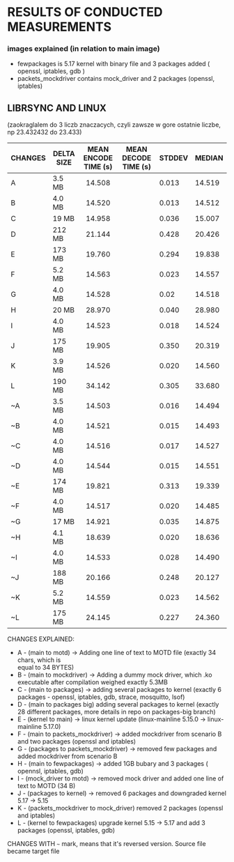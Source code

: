 # RESULTS OF CONDUCTED MEASUREMENTS #


### images explained (in relation to main image) ###

- fewpackages is 5.17 kernel with binary file and 3 packages added ( openssl, iptables, gdb )
- packets_mockdriver contains mock_driver and 2 packages (openssl, iptables)


## LIBRSYNC AND LINUX ## 

(zaokraglalem do 3 liczb znaczacych, czyli zawsze w gore ostatnie liczbe, np 23.432432 do 23.433)

| CHANGES | DELTA SIZE | MEAN ENCODE TIME (s) | MEAN DECODE TIME (s) |   STDDEV  |   MEDIAN |
| ---     |   ---      |       :---:          |     ---              |   ---     |   ---    |
| A       |  3.5 MB    |        14.508        |                      |   0.013   |  14.519  |
| B       |  4.0 MB    |        14.520        |                      |   0.013   |  14.512  |
| C       |  19  MB    |        14.958        |                      |   0.036   |  15.007  |
| D       |  212 MB    |        21.144        |                      |   0.428   |  20.426  |
| E       |  173 MB    |        19.760        |                      |   0.294   |  19.838  |
| F       |  5.2 MB    |        14.563        |                      |   0.023   |  14.557  |
| G		  |  4.0 MB    |        14.528        |						 |    0.02   |  14.518  |
| H		  |  20 MB     |        28.970        |					     |   0.040   |  28.980  |
| I		  |  4.0  MB   |        14.523        |                      |   0.018   |  14.524  |
| J		  |  175 MB    |        19.905        |                      |   0.350   |  20.319  |
| K		  |  3.9 MB    |        14.526        |                      |   0.020   |  14.560  |
| L	      |  190 MB    |        34.142        |                      |   0.305   |  33.680  |
| ~A	  |  3.5 MB    |        14.503        |                      |   0.016   |  14.494  |
| ~B      |  4.0 MB    |        14.521        |                      |   0.015   |  14.493  |
| ~C      |  4.0 MB    |        14.516        |                      |   0.017   |  14.527  |
| ~D      |  4.0 MB    |        14.544        |                      |   0.015   |  14.551  |
| ~E      |  174 MB    |        19.821        |                      |   0.313   |  19.339  |
| ~F      |  4.0 MB    |        14.517        |                      |   0.020   |  14.485  |
| ~G      |  17  MB    |        14.921        |						 |   0.035   |  14.875  |
| ~H      |  4.1 MB    |        18.639        |                      |   0.020   |  18.636  |
| ~I      |  4.0 MB    |        14.533        |                      |   0.028   |  14.490	|
| ~J      |  188 MB    |        20.166        |                      |   0.248   |  20.127  |
| ~K      |  5.2 MB    |        14.559        |                      |   0.023   |  14.562  |
| ~L      |  175 MB    |        24.145        |                      |   0.227   |  24.360  |


CHANGES EXPLAINED:
* A - (main to motd) -> Adding one line of text to MOTD file (exactly 34 chars, which is    
	equal to 34 BYTES)
* B - (main to mockdriver) -> Adding a dummy mock driver, which .ko executable after compilation			 weighed exactly 5.3MB
* C - (main to packages) -> adding several packages to kernel (exactly 6 packages - openssl, iptables,
	gdb, strace, mosquitto, lsof)
* D - (main to packages big) adding several packages to kernel (exactly 28 different packages, 
	more details in repo on packages-big branch)
* E - (kernel to main) -> linux kernel update (linux-mainline 5.15.0 -> linux-mainline 5.17.0)
* F - (main to packets_mockdriver) -> added mockdriver from scenario B and two packages (openssl and 
	iptables)
* G - (packages to packets_mockdriver) -> removed few packages and added mockdriver from scenario B
* H - (main to fewpackages) -> added 1GB bubary and 3 packages ( opennsl, iptables, gdb)
* I - (mock_driver to motd) -> removed mock driver and added one line of text to MOTD (34 B)
* J - (packages to kernel) -> removed 6 packages and downgraded kernel 5.17 -> 5.15
* K -  (packets_mockdriver to mock_driver) removed 2 packages (openssl and iptables) 
* L - (kernel to fewpackages) upgrade kernel 5.15 -> 5.17 and add 3 packages (openssl, iptables, gdb)

CHANGES WITH `~` mark, means that it's reversed version. Source file became target file
